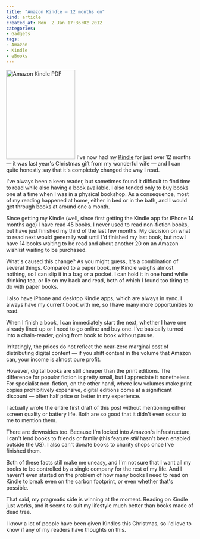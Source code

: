 ```yaml
---
title: "Amazon Kindle — 12 months on"
kind: article
created_at: Mon  2 Jan 17:36:02 2012
categories:
- Gadgets
tags:
- Amazon
- Kindle
- eBooks
---
```


<a id="post-image" class="alignright" href="http://www.flickr.com/photos/43602175@N06/4070018686/" title="Amazon Kindle PDF by goXunuReviews, on Flickr"><img src="http://farm3.staticflickr.com/2605/4070018686_b8febdd20a_m.jpg" width="185" height="240" alt="Amazon Kindle PDF" /></a>
I've now had my [Kindle](http://amazon.com/kindle) for just over 12 months — it
was last year's Christmas gift from my wonderful wife — and I can quite
honestly say that it's completely changed the way I read.

I've always been a keen reader, but sometimes found it difficult to find time
to read while also having a book available. I also tended only to buy books one
at a time when I was in a physical bookshop. As a consequence, most of my
reading happened at home, either in bed or in the bath, and I would get through
books at around one a month.

Since getting my Kindle (well, since first getting the Kindle app for iPhone 14
months ago) I have read 45 books. I never used to read non-fiction books, but
have just finished my third of the last few months. My decision on what to read
next would generally wait until I'd finished my last book, but now I have 14
books waiting to be read and about another 20 on an Amazon wishlist waiting to
be purchased.

What's caused this change? As you might guess, it's a combination of several
things. Compared to a paper book, my Kindle weighs almost nothing, so I can
slip it in a bag or a pocket. I can hold it in one hand while drinking tea, or
lie on my back and read, both of which I found too tiring to do with paper
books.

I also have iPhone and desktop Kindle apps, which are always in sync. I always
have my current book with me, so I have many more opportunities to read.

When I finish a book, I can immediately start the next, whether I have one
already lined up or I need to go online and buy one. I've basically turned into
a chain-reader, going from book to book without pause.

Irritatingly, the prices do not reflect the near-zero marginal cost of
distributing digital content — if you shift content in the volume that Amazon
can, your income is almost pure profit.

However, digital books are still cheaper than the print editions. The
difference for popular fiction is pretty small, but I appreciate it
nonetheless. For specialist non-fiction, on the other hand, where low volumes
make print copies prohibitively expensive, digital editions come at a
significant discount — often half price or better in my experience.

I actually wrote the entire first draft of this post without mentioning either
screen quality or battery life. Both are so good that it didn't even occur to
me to mention them.

There are downsides too. Because I'm locked into Amazon's infrastructure, I
can't lend books to friends or family (this feature *still* hasn't been enabled
outside the US). I also can't donate books to charity shops once I've finished
them.

Both of these facts still make me uneasy, and I'm not sure that I want all my
books to be controlled by a single company for the rest of my life. And I
haven't even started on the problem of how many books I need to read on Kindle
to break even on the carbon footprint, or even whether that's possible.

That said, my pragmatic side is winning at the moment. Reading on Kindle just
works, and it seems to suit my lifestyle much better than books made of dead
tree.

I know a lot of people have been given Kindles this Christmas, so I'd love to
know if any of my readers have thoughts on this.
